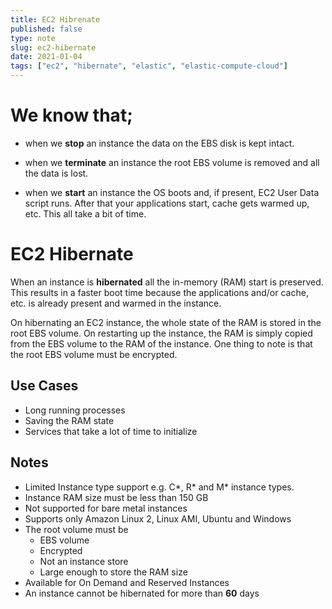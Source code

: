```yaml
---
title: EC2 Hibrenate
published: false
type: note
slug: ec2-hibernate
date: 2021-01-04
tags: ["ec2", "hibernate", "elastic", "elastic-compute-cloud"]
---
```


# We know that;

- when we **stop** an instance the data on the EBS disk is kept intact.

- when we **terminate** an instance the root EBS volume is removed and all the data is lost.

- when we **start** an instance the OS boots and, if present, EC2 User Data script runs. After that your applications start, cache gets warmed up, etc. This all take a bit of time. 

# EC2 Hibernate

When an instance is **hibernated** all the in-memory (RAM) start is preserved. This results in a faster boot time because the applications and/or cache, etc. is already present and warmed in the instance.

On hibernating an EC2 instance, the whole state of the RAM is stored in the root EBS volume. On restarting up the instance, the RAM is simply copied from the EBS volume to the RAM of the instance. One thing to note is that the root EBS volume must be encrypted. 

## Use Cases
- Long running processes
- Saving the RAM state
- Services that take a lot of time to initialize

## Notes
- Limited Instance type support e.g. C*, R* and M* instance types.
- Instance RAM size must be less than 150 GB
- Not supported for bare metal instances
- Supports only Amazon Linux 2, Linux AMI, Ubuntu and Windows
- The root volume must be 
    - EBS volume
    - Encrypted
    - Not an instance store
    - Large enough to store the RAM size
- Available for On Demand and Reserved Instances
- An instance cannot be hibernated for more than **60** days
